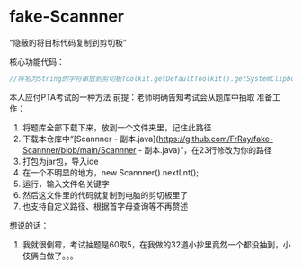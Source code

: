 # fake-Scannner

“隐蔽的将目标代码复制到剪切板”

核心功能代码：

```java
//将名为String的字符串放到剪切板Toolkit.getDefaultToolkit().getSystemClipboard().setContents(new StringSelection(String),null);
```

本人应付PTA考试的一种方法
前提：老师明确告知考试会从题库中抽取
准备工作：

1. 将题库全部下载下来，放到一个文件夹里，记住此路径
2. 下载本仓库中“[Scannner - 副本.java](https://github.com/FrRay/fake-Scannner/blob/main/Scannner - 副本.java)”，在23行修改为你的路径
3. 打包为jar包，导入ide
4. 在一个不明显的地方，new Scannner().nextLnt();
5. 运行，输入文件名关键字
6. 然后这文件里的代码就复制到电脑的剪切板里了
7. 也支持自定义路径、根据首字母查询等不再赘述

想说的话：

1. 我就很倒霉，考试抽题是60取5，在我做的32道小抄里竟然一个都没抽到，小伎俩白做了。。。
